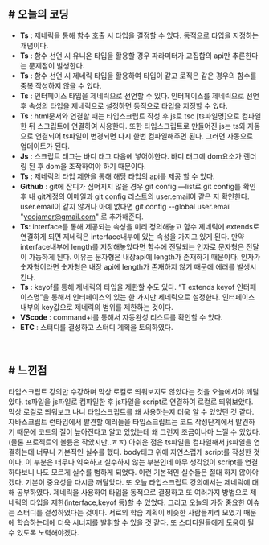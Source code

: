 ## # 오늘의 코딩
- **Ts** : 제네릭을 통해 함수 호출 시 타입을 결정할 수 있다. 동적으로 타입을 지정하는 개념이다.
- **Ts** : 함수 선언 시 유니온 타입을 활용할 경우 파라미터가 교집합의 api만 추론한다는 문제점이 발생한다.
- **Ts** : 함수 선언 시 제네릭 타입을 활용하여 타입이 같고 로직은 같은 경우의 함수를 중복 작성하지 않을 수 있다.
- **Ts** : 인터페이스 타입을 제네릭으로 선언할 수 있다. 인터페이스를 제네릭으로 선언 후 속성의 타입을 제네릭으로 설정하면 동적으로 타입을 지정할 수 있다.
- **Ts** : html문서와 연결할 때는 타입스크립트 작성 후 js로 tsc [ts파일명]으로 컴파일한 뒤 스크립트에 연결하여 사용한다. 또한 타입스크립트로 만들어진 js는 ts와 자동으로 연결되어 ts파일이 변경되면 다시 한번 컴파일해주면 된다. 그러면 자동으로 업데이트가 된다.
- **Js** : 스크립트 태그는 바디 태그 다음에 넣어야한다. 바디 태그에 dom요소가 렌더링 된 후 dom을 조작하여야 하기 때문이다.
- **Ts** : 제네릭의 타입 제한을 통해 해당 타입의 api를 제공 할 수 있다.
- **Github** : git에 잔디가 심어지지 않을 경우 git config —list로 git config를 확인 후 내 git계정의 이메일과 git config 리스트의 user.email이 같은 지 확인한다. user.email이 같지 않거나 아예 없다면 git config --global user.email "yoojamer@gmail.com" 로 추가해준다.
- **Ts**: interface를 통해 제공되는 속성을 미리 정의해놓고 함수 제네릭에 extends로 연결하게 되면 제네릭은 interface내부에 있는 속성을 가지고 있게 된다. 만약 interface내부에 length를 지정해놓았다면 함수에 전달되는 인자로 문자형은 전달이 가능하게 된다. 이유는 문자형은 내장api에 length가 존재하기 때문이다. 인자가 숫자형이라면 숫자형은 내장 api에 length가 존재하지 않기 때문에 에러를 발생시킨다.
- **Ts** : keyof를 통해 제네릭의 타입을 제한할 수도 있다. “T extends keyof 인터페이스명”을 통해서 인터페이스의 있는 한 가지만 제네릭으로 설정한다. 인터페이스 내부의 key값으로 제네릭의 범위를 제한하는 것이다.
- **VScode** : command+i를 통해서 자동완성 리스트를 확인할 수 있다.
- **ETC** : 스터디를 결성하고 스터디 계획을 토의하였다.

<br>

## # 느낀점
타입스크립트 강의만 수강하며 막상 로컬로 띄워보지도 않았다는 것을 오늘에서야 깨달았다. ts파일을 js파일로 컴파일한 후 js파일을 script로 연결하여 로컬로 띄워보았다.
막상 로컬로 띄워보고 나니 타입스크립트를 왜 사용하는지 더욱 알 수 있었던 것 같다. 자바스크립트 런타임에서 발견할 에러들을 타입스크립트는 코드 작성단계에서 발견하기 때문에 코드의 질이 높아진다고 알고 있었는데 왜 그런지 조금이나마 느낄 수 있었다. (물론 프로젝트의 볼륨은 작았지만..ㅎㅎ)
아쉬운 점은 ts파일을 컴파일해서 js파일을 연결하는데 너무나 기본적인 실수를 했다. body태그 위에 자연스럽게 script를 작성한 것이다.
이 부분은 너무나 익숙하고 실수하지 않는 부분인데 아무 생각없이 script를 연결하다보니 나도 모르게 실수를 범하게 되었다. 이런 기본적인 실수들은 절대 하지 않아야겠다.
기본이 중요성을 다시금 깨달았다. 또 오늘 타입스크립트 강의에서는 제네릭에 대해 공부하였다. 제네릭을 사용하여 타입을 동적으로 결정하고 또 여러가지 방법으로 제네릭의 타입을 제한(interface,keyof 등)할 수 있었다. 그리고 오늘의 가장 중요한 이슈는 스터디를 결성하였다는 것이다.
서로의 학습 계획이 비슷한 사람들끼리 모였기 때문에 학습하는데에 더욱 시너지를 발휘할 수 있을 것 같다. 또 스터디원들에게 도움이 될 수 있도록 노력해야겠다.
